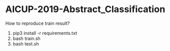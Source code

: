 # AICUP-2019-Abstract_Classification

How to reproduce train result?

1. pip3 install -r requirements.txt
2. bash train.sh <path-to-train-data>
3. bash test.sh <path-to-test-data> <path-to-private-test-data> <path-to-submit-file>

